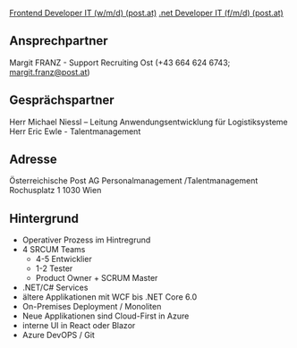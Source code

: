 [Frontend Developer IT (w/m/d) (post.at)](https://karriere.post.at/job/Post-Frontend-Developer-IT-%28wmd%29-%C3%B6ste-0/811335301/)
[.net Developer IT (f/m/d) (post.at)](https://karriere.post.at/job/Post-_net-Developer-IT-%28fmd%29-%C3%B6ste-0/792811101/)

## Ansprechpartner

Margit FRANZ - Support Recruiting Ost (+43 664 624 6743; [margit.franz@post.at](mailto:margit.franz@post.at))

## Gesprächspartner

Herr Michael Niessl – Leitung Anwendungsentwicklung für Logistiksysteme
Herr Eric Ewle - Talentmanagement

## Adresse

Österreichische Post AG
Personalmanagement /Talentmanagement
Rochusplatz 1
1030 Wien

## Hintergrund

- Operativer Prozess im Hintregrund
- 4 SRCUM Teams
	- 4-5 Entwicklier
	- 1-2 Tester
	- Product Owner + SCRUM Master
- .NET/C# Services
- ältere Applikationen mit WCF bis .NET Core 6.0
- On-Premises Deployment / Monoliten
- Neue Applikationen sind Cloud-First in Azure
- interne UI in React oder Blazor
- Azure DevOPS / Git
